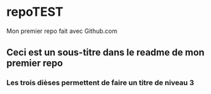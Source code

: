 # repoTEST
Mon premier repo fait avec Github.com
## Ceci est un sous-titre dans le readme de mon premier repo
### Les trois dièses permettent de faire un titre de niveau 3

